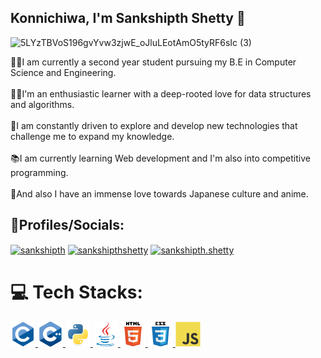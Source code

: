 ## Konnichiwa, I'm Sankshipth Shetty 👋

![5LYzTBVoS196gvYvw3zjwE_oJluLEotAmO5tyRF6sIc (3)](https://user-images.githubusercontent.com/99337968/222942235-b335238c-ee7e-4811-9798-b1e2130716d6.gif)

🧑‍🎓I am currently a second year student pursuing my B.E in Computer Science and Engineering.<br><br>🧑‍💻I'm an enthusiastic learner with a deep-rooted love for data structures and algorithms.<br><br>🧠I am constantly driven to explore and develop new technologies that challenge me to expand my knowledge.<br><br>📚I am currently learning Web development and I'm also into competitive programming.<br><br>🗾And also I have an immense love towards Japanese culture and anime.

## 📱Profiles/Socials:
<p align="left">
 <a href="https://www.codechef.com/users/sankshipth" target="blank"><img align="center" src="https://gitgud.io/uploads/-/system/group/avatar/12294/cc.png" alt="sankshipth" height="30" width="40" /></a>
<a href="https://linkedin.com/in/sankshipthshetty" target="blank"><img align="center" src="https://raw.githubusercontent.com/rahuldkjain/github-profile-readme-generator/master/src/images/icons/Social/linked-in-alt.svg" alt="sankshipthshetty" height="30" width="40" /></a>
<a href="https://instagram.com/sankshipth.shetty" target="blank"><img align="center" src="https://raw.githubusercontent.com/rahuldkjain/github-profile-readme-generator/master/src/images/icons/Social/instagram.svg" alt="sankshipth.shetty" height="30" width="40" /></a>
 </p>

# 💻 Tech Stacks:
<p align="left"> 
 <a href="https://www.cprogramming.com/" target="_blank" rel="noreferrer"> <img src="https://raw.githubusercontent.com/devicons/devicon/master/icons/c/c-original.svg" alt="c" width="40" height="40"/> </a>
<a href="https://www.w3schools.com/cpp/" target="_blank" rel="noreferrer"> <img src="https://raw.githubusercontent.com/devicons/devicon/master/icons/cplusplus/cplusplus-original.svg" alt="cplusplus" width="40" height="40"/> </a>
 <a href="https://www.python.org" target="_blank" rel="noreferrer"> <img src="https://raw.githubusercontent.com/devicons/devicon/master/icons/python/python-original.svg" alt="python" width="40" height="40"/> </a>
 <a href="https://www.java.com" target="_blank" rel="noreferrer"> <img src="https://raw.githubusercontent.com/devicons/devicon/master/icons/java/java-original.svg" alt="java" width="40" height="40"/> </a>
 <a href="https://www.w3.org/html/" target="_blank" rel="noreferrer"> <img src="https://raw.githubusercontent.com/devicons/devicon/master/icons/html5/html5-original-wordmark.svg" alt="html5" width="40" height="40"/> </a>
 <a href="https://www.w3schools.com/css/" target="_blank" rel="noreferrer"> <img src="https://raw.githubusercontent.com/devicons/devicon/master/icons/css3/css3-original-wordmark.svg" alt="css3" width="40" height="40"/> </a>
 <a href="https://developer.mozilla.org/en-US/docs/Web/JavaScript" target="_blank" rel="noreferrer"> <img src="https://raw.githubusercontent.com/devicons/devicon/master/icons/javascript/javascript-original.svg" alt="javascript" width="40" height="40"/> </a>
 </p>
 
